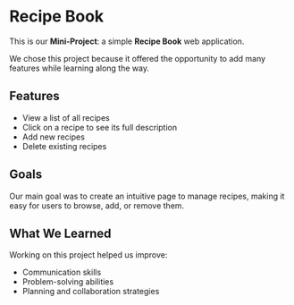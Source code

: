 # Recipe Book

This is our **Mini-Project**: a simple **Recipe Book** web application.

We chose this project because it offered the opportunity to add many features while learning along the way.

## Features

- View a list of all recipes
- Click on a recipe to see its full description
- Add new recipes
- Delete existing recipes

## Goals

Our main goal was to create an intuitive page to manage recipes, making it easy for users to browse, add, or remove them.

## What We Learned

Working on this project helped us improve:

- Communication skills
- Problem-solving abilities
- Planning and collaboration strategies

